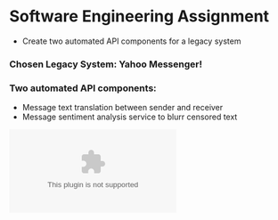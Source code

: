 # Software Engineering Assignment
- Create two automated API components for a legacy system
### Chosen Legacy System: Yahoo Messenger!

### Two automated API components:
- Message text translation between sender and receiver
- Message sentiment analysis service to blurr censored text

![Static Badge](https://img.shields.io/badge/Go%20to%20live%20site%20-g%3Fcolor%3D792ED6%26link%3Dhttps%3A%2F%2Frj-automated-api-app.onrender.com)
